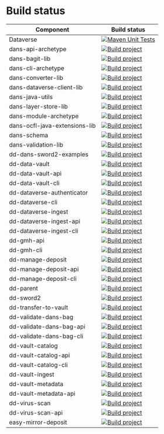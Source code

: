 Build status
============

| Component                     | Build status                                                                                                                                                                                                 |
|-------------------------------|--------------------------------------------------------------------------------------------------------------------------------------------------------------------------------------------------------------|
| Dataverse                     | [![Maven Unit Tests](https://github.com/IQSS/dataverse/actions/workflows/maven_unit_test.yml/badge.svg)](https://github.com/IQSS/dataverse/actions/workflows/maven_unit_test.yml)                            |
| dans-api-archetype            | [![Build project](https://github.com/DANS-KNAW/dans-api-archetype/actions/workflows/build.yml/badge.svg)](https://github.com/DANS-KNAW/dans-api-archetype/actions/workflows/build.yml)                       |
| dans-bagit-lib                | [![Build project](https://github.com/DANS-KNAW/dans-bagit-lib/actions/workflows/build.yml/badge.svg)](https://github.com/DANS-KNAW/dans-bagit-lib/actions/workflows/build.yml)                               |
| dans-cli-archetype            | [![Build project](https://github.com/DANS-KNAW/dans-cli-archetype/actions/workflows/build.yml/badge.svg)](https://github.com/DANS-KNAW/dans-cli-archetype/actions/workflows/build.yml)                       |
| dans-converter-lib            | [![Build project](https://github.com/DANS-KNAW/dans-converter-lib/actions/workflows/build.yml/badge.svg)](https://github.com/DANS-KNAW/dans-converter-lib/actions/workflows/build.yml)                       |
| dans-dataverse-client-lib     | [![Build project](https://github.com/DANS-KNAW/dans-dataverse-client-lib/actions/workflows/build.yml/badge.svg)](https://github.com/DANS-KNAW/dans-dataverse-client-lib/actions/workflows/build.yml)         |
| dans-java-utils               | [![Build project](https://github.com/DANS-KNAW/dans-java-utils/actions/workflows/build.yml/badge.svg)](https://github.com/DANS-KNAW/dans-java-utils/actions/workflows/build.yml)                             |
| dans-layer-store-lib          | [![Build project](https://github.com/DANS-KNAW/dans-layer-store-lib/actions/workflows/build.yml/badge.svg)](https://github.com/DANS-KNAW/dans-layer-store-lib/actions/workflows/build.yml)                   |
| dans-module-archetype         | [![Build project](https://github.com/DANS-KNAW/dans-module-archetype/actions/workflows/build.yml/badge.svg)](https://github.com/DANS-KNAW/dans-module-archetype/actions/workflows/build.yml)                 |
| dans-ocfl-java-extensions-lib | [![Build project](https://github.com/DANS-KNAW/dans-ocfl-java-extensions-lib/actions/workflows/build.yml/badge.svg)](https://github.com/DANS-KNAW/dans-ocfl-java-extensions-lib/actions/workflows/build.yml) |
| dans-schema                   | [![Build project](https://github.com/DANS-KNAW/dans-schema/actions/workflows/build.yml/badge.svg)](https://github.com/DANS-KNAW/dans-schema/actions/workflows/build.yml)                                     |
| dans-validation-lib           | [![Build project](https://github.com/DANS-KNAW/dans-validation-lib/actions/workflows/build.yml/badge.svg)](https://github.com/DANS-KNAW/dans-validation-lib/actions/workflows/build.yml)                     |
| dd-dans-sword2-examples       | [![Build project](https://github.com/DANS-KNAW/dd-dans-sword2-examples/actions/workflows/build.yml/badge.svg)](https://github.com/DANS-KNAW/dd-dans-sword2-examples/actions/workflows/build.yml)             |
| dd-data-vault                 | [![Build project](https://github.com/DANS-KNAW/dd-data-vault/actions/workflows/build.yml/badge.svg)](https://github.com/DANS-KNAW/dd-data-vault/actions/workflows/build.yml)                                 |
| dd-data-vault-api             | [![Build project](https://github.com/DANS-KNAW/dd-data-vault-api/actions/workflows/build.yml/badge.svg)](https://github.com/DANS-KNAW/dd-data-vault-api/actions/workflows/build.yml)                         |
| dd-data-vault-cli             | [![Build project](https://github.com/DANS-KNAW/dd-data-vault-cli/actions/workflows/build.yml/badge.svg)](https://github.com/DANS-KNAW/dd-data-vault-cli/actions/workflows/build.yml)                         |
| dd-dataverse-authenticator    | [![Build project](https://github.com/DANS-KNAW/dd-dataverse-authenticator/actions/workflows/build.yml/badge.svg)](https://github.com/DANS-KNAW/dd-dataverse-authenticator/actions/workflows/build.yml)       |
| dd-dataverse-cli              | [![Build project](https://github.com/DANS-KNAW/dd-dataverse-cli/actions/workflows/build.yml/badge.svg)](https://github.com/DANS-KNAW/dd-dataverse-cli/actions/workflows/build.yml)                           |
| dd-dataverse-ingest           | [![Build project](https://github.com/DANS-KNAW/dd-dataverse-ingest/actions/workflows/build.yml/badge.svg)](https://github.com/DANS-KNAW/dd-dataverse-ingest/actions/workflows/build.yml)                     |
| dd-dataverse-ingest-api       | [![Build project](https://github.com/DANS-KNAW/dd-dataverse-ingest-api/actions/workflows/build.yml/badge.svg)](https://github.com/DANS-KNAW/dd-dataverse-ingest-api/actions/workflows/build.yml)             |
| dd-dataverse-ingest-cli       | [![Build project](https://github.com/DANS-KNAW/dd-dataverse-ingest-cli/actions/workflows/build.yml/badge.svg)](https://github.com/DANS-KNAW/dd-dataverse-ingest-cli/actions/workflows/build.yml)             |
| dd-gmh-api                    | [![Build project](https://github.com/DANS-KNAW/dd-gmh-api/actions/workflows/build.yml/badge.svg)](https://github.com/DANS-KNAW/dd-gmh-api/actions/workflows/build.yml)                                       |
| dd-gmh-cli                    | [![Build project](https://github.com/DANS-KNAW/dd-gmh-cli/actions/workflows/build.yml/badge.svg)](https://github.com/DANS-KNAW/dd-gmh-cli/actions/workflows/build.yml)                                       |
| dd-manage-deposit             | [![Build project](https://github.com/DANS-KNAW/dd-manage-deposit/actions/workflows/build.yml/badge.svg)](https://github.com/DANS-KNAW/dd-manage-deposit/actions/workflows/build.yml)                         |
| dd-manage-deposit-api         | [![Build project](https://github.com/DANS-KNAW/dd-manage-deposit-api/actions/workflows/build.yml/badge.svg)](https://github.com/DANS-KNAW/dd-manage-deposit-api/actions/workflows/build.yml)                 |
| dd-manage-deposit-cli         | [![Build project](https://github.com/DANS-KNAW/dd-manage-deposit-cli/actions/workflows/build.yml/badge.svg)](https://github.com/DANS-KNAW/dd-manage-deposit-cli/actions/workflows/build.yml)                 |
| dd-parent                     | [![Build project](https://github.com/DANS-KNAW/dd-parent/actions/workflows/build.yml/badge.svg)](https://github.com/DANS-KNAW/dd-parent/actions/workflows/build.yml)                                         |
| dd-sword2                     | [![Build project](https://github.com/DANS-KNAW/dd-sword2/actions/workflows/build.yml/badge.svg)](https://github.com/DANS-KNAW/dd-sword2/actions/workflows/build.yml)                                         |
| dd-transfer-to-vault          | [![Build project](https://github.com/DANS-KNAW/dd-transfer-to-vault/actions/workflows/build.yml/badge.svg)](https://github.com/DANS-KNAW/dd-transfer-to-vault/actions/workflows/build.yml)                   |
| dd-validate-dans-bag          | [![Build project](https://github.com/DANS-KNAW/dd-validate-dans-bag/actions/workflows/build.yml/badge.svg)](https://github.com/DANS-KNAW/dd-validate-dans-bag/actions/workflows/build.yml)                   |
| dd-validate-dans-bag-api      | [![Build project](https://github.com/DANS-KNAW/dd-validate-dans-bag-api/actions/workflows/build.yml/badge.svg)](https://github.com/DANS-KNAW/dd-validate-dans-bag-api/actions/workflows/build.yml)           |
| dd-validate-dans-bag-cli      | [![Build project](https://github.com/DANS-KNAW/dd-validate-dans-bag-cli/actions/workflows/build.yml/badge.svg)](https://github.com/DANS-KNAW/dd-validate-dans-bag-cli/actions/workflows/build.yml)           |
| dd-vault-catalog              | [![Build project](https://github.com/DANS-KNAW/dd-vault-catalog/actions/workflows/build.yml/badge.svg)](https://github.com/DANS-KNAW/dd-vault-catalog/actions/workflows/build.yml)                           |
| dd-vault-catalog-api          | [![Build project](https://github.com/DANS-KNAW/dd-vault-catalog-api/actions/workflows/build.yml/badge.svg)](https://github.com/DANS-KNAW/dd-vault-catalog-api/actions/workflows/build.yml)                   |
| dd-vault-catalog-cli          | [![Build project](https://github.com/DANS-KNAW/dd-vault-catalog-cli/actions/workflows/build.yml/badge.svg)](https://github.com/DANS-KNAW/dd-vault-catalog-cli/actions/workflows/build.yml)                   |
| dd-vault-ingest               | [![Build project](https://github.com/DANS-KNAW/dd-vault-ingest/actions/workflows/build.yml/badge.svg)](https://github.com/DANS-KNAW/dd-vault-ingest/actions/workflows/build.yml)                             |
| dd-vault-metadata             | [![Build project](https://github.com/DANS-KNAW/dd-vault-metadata/actions/workflows/build.yml/badge.svg)](https://github.com/DANS-KNAW/dd-vault-metadata/actions/workflows/build.yml)                         |
| dd-vault-metadata-api         | [![Build project](https://github.com/DANS-KNAW/dd-vault-metadata-api/actions/workflows/build.yml/badge.svg)](https://github.com/DANS-KNAW/dd-vault-metadata-api/actions/workflows/build.yml)                 |
| dd-virus-scan                 | [![Build project](https://github.com/DANS-KNAW/dd-virus-scan/actions/workflows/build.yml/badge.svg)](https://github.com/DANS-KNAW/dd-virus-scan/actions/workflows/build.yml)                                 |
| dd-virus-scan-api             | [![Build project](https://github.com/DANS-KNAW/dd-virus-scan-api/actions/workflows/build.yml/badge.svg)](https://github.com/DANS-KNAW/dd-virus-scan-api/actions/workflows/build.yml)                         |
| easy-mirror-deposit           | [![Build project](https://github.com/DANS-KNAW/easy-mirror-deposit/actions/workflows/build.yml/badge.svg)](https://github.com/DANS-KNAW/easy-mirror-deposit/actions/workflows/build.yml)                     |
